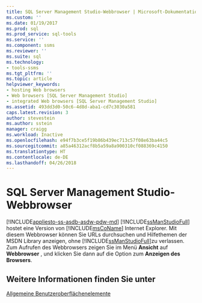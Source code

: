 ```yaml
---
title: SQL Server Management Studio-Webbrowser | Microsoft-Dokumentation
ms.custom: ''
ms.date: 01/19/2017
ms.prod: sql
ms.prod_service: sql-tools
ms.service: ''
ms.component: ssms
ms.reviewer: ''
ms.suite: sql
ms.technology:
- tools-ssms
ms.tgt_pltfrm: ''
ms.topic: article
helpviewer_keywords:
- hosting Web browsers
- Web browsers [SQL Server Management Studio]
- integrated Web browsers [SQL Server Management Studio]
ms.assetid: 493dd3d0-50c6-4d8d-aba1-cd7c3030a581
caps.latest.revision: 3
author: stevestein
ms.author: sstein
manager: craigg
ms.workload: Inactive
ms.openlocfilehash: e94f7b3ce5f19b86b439ec713c57f08e63ba44c5
ms.sourcegitcommit: a85a46312acf8b5a59a8a900310cf088369c4150
ms.translationtype: HT
ms.contentlocale: de-DE
ms.lasthandoff: 04/26/2018
---
```

# <a name="sql-server-management-studio-web-browser"></a>SQL Server Management Studio-Webbrowser
[!INCLUDE[appliesto-ss-asdb-asdw-pdw-md](../includes/appliesto-ss-asdb-asdw-pdw-md.md)]
[!INCLUDE[ssManStudioFull](../includes/ssmanstudiofull_md.md)] hostet eine Version von [!INCLUDE[msCoName](../includes/msconame_md.md)] Internet Explorer. Mit diesem Webbrowser können Sie URLs durchsuchen und Hilfethemen der MSDN Library anzeigen, ohne [!INCLUDE[ssManStudioFull](../includes/ssmanstudiofull_md.md)]zu verlassen. Zum Aufrufen des Webbrowsers zeigen Sie im Menü **Ansicht** auf **Webbrowser** , und klicken Sie dann auf die Option zum **Anzeigen des Browsers**.  
  
## <a name="see-also"></a>Weitere Informationen finden Sie unter  
[Allgemeine Benutzeroberflächenelemente](../ssms/general-user-interface-elements.md)  
  
